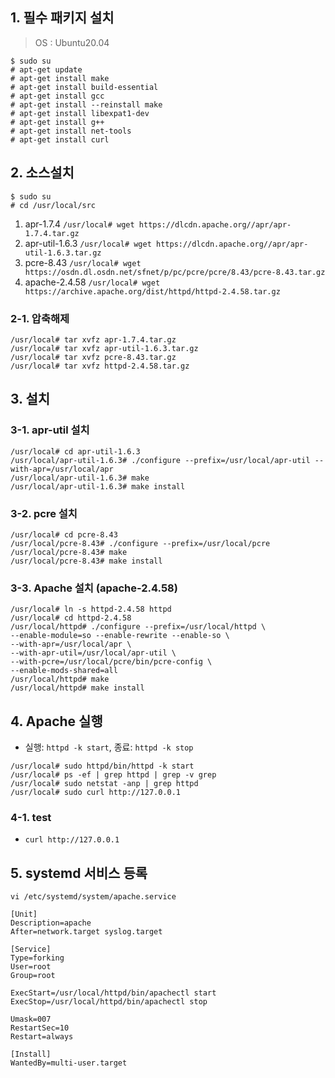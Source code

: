 ## 1. 필수 패키지 설치
> OS : Ubuntu20.04
```
$ sudo su
# apt-get update
# apt-get install make
# apt-get install build-essential
# apt-get install gcc
# apt-get install --reinstall make
# apt-get install libexpat1-dev
# apt-get install g++ 
# apt-get install net-tools
# apt-get install curl
```
## 2. 소스설치
```
$ sudo su
# cd /usr/local/src
```
1) apr-1.7.4
`/usr/local# wget https://dlcdn.apache.org//apr/apr-1.7.4.tar.gz`
2) apr-util-1.6.3
`/usr/local# wget https://dlcdn.apache.org//apr/apr-util-1.6.3.tar.gz`
3) pcre-8.43
`/usr/local# wget https://osdn.dl.osdn.net/sfnet/p/pc/pcre/pcre/8.43/pcre-8.43.tar.gz`
4) apache-2.4.58
`/usr/local# wget https://archive.apache.org/dist/httpd/httpd-2.4.58.tar.gz`

### 2-1. 압축해제
```
/usr/local# tar xvfz apr-1.7.4.tar.gz
/usr/local# tar xvfz apr-util-1.6.3.tar.gz
/usr/local# tar xvfz pcre-8.43.tar.gz
/usr/local# tar xvfz httpd-2.4.58.tar.gz
```

## 3. 설치
### 3-1. apr-util 설치
```
/usr/local# cd apr-util-1.6.3
/usr/local/apr-util-1.6.3# ./configure --prefix=/usr/local/apr-util --with-apr=/usr/local/apr
/usr/local/apr-util-1.6.3# make
/usr/local/apr-util-1.6.3# make install
```
### 3-2. pcre 설치
```
/usr/local# cd pcre-8.43
/usr/local/pcre-8.43# ./configure --prefix=/usr/local/pcre
/usr/local/pcre-8.43# make
/usr/local/pcre-8.43# make install
```
### 3-3. Apache 설치 (apache-2.4.58)
```
/usr/local# ln -s httpd-2.4.58 httpd
/usr/local# cd httpd-2.4.58
/usr/local/httpd# ./configure --prefix=/usr/local/httpd \
--enable-module=so --enable-rewrite --enable-so \
--with-apr=/usr/local/apr \
--with-apr-util=/usr/local/apr-util \
--with-pcre=/usr/local/pcre/bin/pcre-config \
--enable-mods-shared=all
/usr/local/httpd# make
/usr/local/httpd# make install
```

## 4. Apache 실행
- 실행: `httpd -k start`, 종료: `httpd -k stop`
```
/usr/local# sudo httpd/bin/httpd -k start
/usr/local# ps -ef | grep httpd | grep -v grep
/usr/local# sudo netstat -anp | grep httpd
/usr/local# sudo curl http://127.0.0.1
```
### 4-1. test
- `curl http://127.0.0.1`

## 5. systemd 서비스 등록
```
vi /etc/systemd/system/apache.service

[Unit]
Description=apache
After=network.target syslog.target

[Service]
Type=forking
User=root
Group=root

ExecStart=/usr/local/httpd/bin/apachectl start
ExecStop=/usr/local/httpd/bin/apachectl stop

Umask=007
RestartSec=10
Restart=always

[Install]
WantedBy=multi-user.target
```

